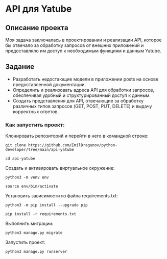 # API для Yatube
## Описание проекта
Моя задача заключалась в проектировании и реализации API, которое бы отвечало за обработку запросов от внешних приложений и предоставляло им доступ к необходимым функциям и данным Yatube.
## Задание
- Разработать недостающие модели в приложении posts на основе предоставленной документации.
- Определить и реализовать адреса API для обработки запросов, обеспечивая удобный и структурированный доступ к данным.
- Создать представления для API, отвечающие за обработку различных типов запросов (GET, POST, PUT, DELETE) и выдачу корректных ответов.
### Как запустить проект:

Клонировать репозиторий и перейти в него в командной строке:

```
git clone https://github.com/EmilDragunov/python-developer/tree/main/api-yatube
```

```
cd api-yatube
```

Cоздать и активировать виртуальное окружение:

```
python3 -m venv env
```

```
source env/bin/activate
```

Установить зависимости из файла requirements.txt:

```
python3 -m pip install --upgrade pip
```

```
pip install -r requirements.txt
```

Выполнить миграции:

```
python3 manage.py migrate
```

Запустить проект:

```
python3 manage.py runserver
```
